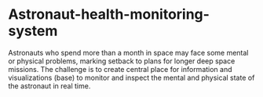 Astronaut-health-monitoring-system
==================================

Astronauts who spend more than a month in space may face some mental or physical problems, marking setback to plans for longer deep space missions. The challenge is to create central place for information and visualizations (base) to monitor and inspect the mental and physical state of the astronaut in real time. 
